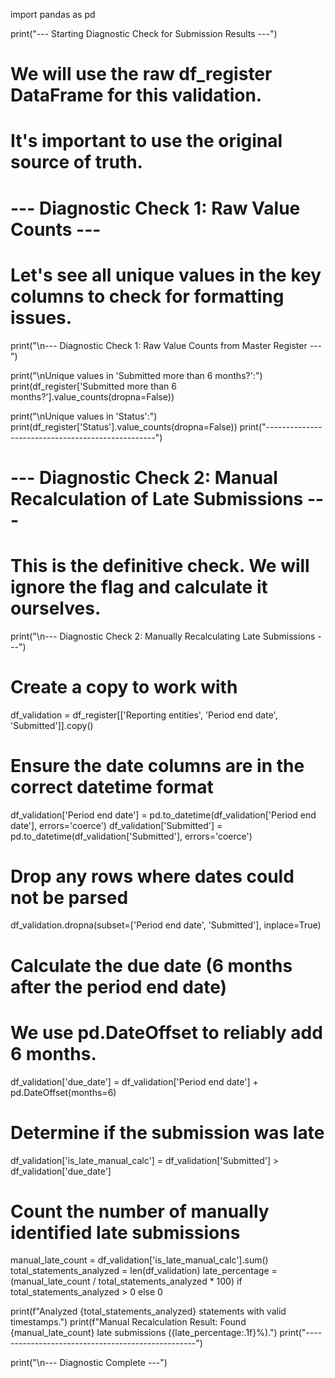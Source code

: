import pandas as pd

print("--- Starting Diagnostic Check for Submission Results ---")

# We will use the raw df_register DataFrame for this validation.
# It's important to use the original source of truth.

# --- Diagnostic Check 1: Raw Value Counts ---
# Let's see all unique values in the key columns to check for formatting issues.
print("\n--- Diagnostic Check 1: Raw Value Counts from Master Register ---")

print("\nUnique values in 'Submitted more than 6 months?':")
print(df_register['Submitted more than 6 months?'].value_counts(dropna=False))

print("\nUnique values in 'Status':")
print(df_register['Status'].value_counts(dropna=False))
print("--------------------------------------------------")

# --- Diagnostic Check 2: Manual Recalculation of Late Submissions ---
# This is the definitive check. We will ignore the flag and calculate it ourselves.
print("\n--- Diagnostic Check 2: Manually Recalculating Late Submissions ---")

# Create a copy to work with
df_validation = df_register[['Reporting entities', 'Period end date', 'Submitted']].copy()

# Ensure the date columns are in the correct datetime format
df_validation['Period end date'] = pd.to_datetime(df_validation['Period end date'], errors='coerce')
df_validation['Submitted'] = pd.to_datetime(df_validation['Submitted'], errors='coerce')

# Drop any rows where dates could not be parsed
df_validation.dropna(subset=['Period end date', 'Submitted'], inplace=True)

# Calculate the due date (6 months after the period end date)
# We use pd.DateOffset to reliably add 6 months.
df_validation['due_date'] = df_validation['Period end date'] + pd.DateOffset(months=6)

# Determine if the submission was late
df_validation['is_late_manual_calc'] = df_validation['Submitted'] > df_validation['due_date']

# Count the number of manually identified late submissions
manual_late_count = df_validation['is_late_manual_calc'].sum()
total_statements_analyzed = len(df_validation)
late_percentage = (manual_late_count / total_statements_analyzed * 100) if total_statements_analyzed > 0 else 0

print(f"Analyzed {total_statements_analyzed} statements with valid timestamps.")
print(f"Manual Recalculation Result: Found {manual_late_count} late submissions ({late_percentage:.1f}%).")
print("--------------------------------------------------")

print("\n--- Diagnostic Complete ---")
